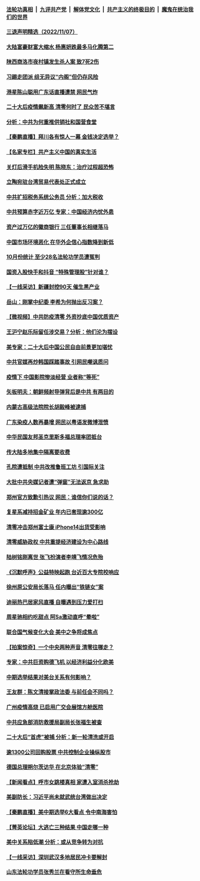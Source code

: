 ####  [法轮功真相](../../../../basic/blob/master/README.md?t=11081231) &nbsp;|&nbsp; [九评共产党](../../../../9ping.md/blob/master/README.md?t=11081231) &nbsp;|&nbsp; [解体党文化](../../../../jtdwh.md/blob/master/README.md?t=11081231)  &nbsp;|&nbsp; [共产主义的终极目的](../../../../gczydzjmd.md/blob/master/README.md?t=11081231) &nbsp;|&nbsp; [魔鬼在统治我们的世界](../../../../mgztzwmdsj.md/blob/master/README.md?t=11081231) 

#### [三退声明精选（2022/11/07）](../pages/nsc413/n13861539.md?t=11081231) 

#### [大陆富豪财富大缩水 杨惠妍跌最多马化腾第二](../pages/nsc413/n13861472.md?t=11081231) 

#### [陕西商洛市夜村镇发生杀人案 致7死2伤](../pages/nsc413/n13861470.md?t=11081231) 

#### [习踢走团派 组无异议“内阁”但仍存风险](../pages/nsc413/n13861407.md?t=11081231) 

#### [港星陈山聪用广东话直播遭禁 网民气炸](../pages/nsc413/n13861419.md?t=11081231) 

#### [二十大后疫情飙新高 清零何时了 民众苦不堪言](../pages/nsc413/n13861327.md?t=11081231) 

#### [分析：中共为何重推供销社和国营食堂](../pages/nsc413/n13861411.md?t=11081231) 

#### [【秦鹏直播】拜川各有惊人一幕 金钱决定选举？](../pages/nsc413/n13861376.md?t=11081231) 

#### [【名家专栏】共产主义中国的真实生活](../pages/nsc413/n13861172.md?t=11081231) 

#### [关灯后滑手机险失明 陈晓东：治疗过程超恐怖](../pages/nsc413/n13861332.md?t=11081231) 


#### [立陶宛驻台湾贸易代表处正式成立](../pages/nsc413/n13861290.md?t=11081231) 

#### [中共扩招税务系统公务员 分析：加大税收](../pages/nsc413/n13861041.md?t=11081231) 

#### [中共预算赤字近万亿 专家：中国经济内忧外患](../pages/nsc413/n13861051.md?t=11081231) 

#### [资产过万亿的徽商银行 三任董事长相继落马](../pages/nsc413/n13861325.md?t=11081231) 

#### [中国市场环境恶化 在华外企信心指数降到新低](../pages/nsc413/n13861027.md?t=11081231) 

#### [10月份统计 至少28名法轮功学员遭冤判](../pages/nsc413/n13861128.md?t=11081231) 

#### [国资入股快手和抖音 “特殊管理股”针对谁？](../pages/nsc413/n13860669.md?t=11081231) 

#### [【一线采访】新疆封控90天 催生黑产业](../pages/nsc413/n13861078.md?t=11081231) 

#### [岳山：刚掌中纪委 李希为何抛出反习案？](../pages/nsc413/n13861260.md?t=11081231) 

#### [【微视频】中共防疫清零 外资抄底中国优质资产](../pages/nsc413/n13861213.md?t=11081231) 

#### [王沪宁赵乐际留任涉交易？分析：他们沦为摆设](../pages/nsc413/n13861053.md?t=11081231) 

#### [美专家：二十大后中国公民自由前景更加堪忧](../pages/nsc413/n13861105.md?t=11081231) 

#### [中共官媒再炒韩国踩踏事故 引网民嘲讽质问](../pages/nsc413/n13861097.md?t=11081231) 

#### [疫情下 中国影院惨淡经营 业者称“等死”](../pages/nsc413/n13861048.md?t=11081231) 

#### [矢板明夫：朝鲜频射导弹背后是中共 有两目的](../pages/nsc413/n13861039.md?t=11081231) 

#### [内蒙古高级法院院长胡毅峰被逮捕](../pages/nsc413/n13861021.md?t=11081231) 

#### [广东染疫人数再暴增 网民以粤语发微博泄愤](../pages/nsc413/n13861009.md?t=11081231) 

#### [中华民国友邦圣克里斯多福总理率团抵台](../pages/nsc413/n13860791.md?t=11081231) 

#### [传大陆多地集中隔离要收费](../pages/nsc413/n13860849.md?t=11081231) 

#### [孔院遭抵制 中共改推鲁班工坊 引国际关注](../pages/nsc413/n13860725.md?t=11081231) 

#### [大批中共央媒记者遭“弹窗”无法返京 急求助](../pages/nsc413/n13860854.md?t=11081231) 


#### [郑州官方致歉引热议 网民：谁信你们说的话？](../pages/nsc413/n13860770.md?t=11081231) 

#### [复星系减持招金矿业 年内已套现逾300亿](../pages/nsc413/n13860747.md?t=11081231) 

#### [清零冲击郑州富士康 iPhone14出货受影响](../pages/nsc413/n13860720.md?t=11081231) 

#### [清零威胁政权 中共重提经济建设为中心路线](../pages/nsc413/n13860724.md?t=11081231) 

#### [陆树铭刚离世 张飞扮演者李靖飞情况危殆](../pages/nsc413/n13860682.md?t=11081231) 

#### [《沉默呼声》公益特映起跑 台近百大专院校响应](../pages/nsc413/n13859756.md?t=11081231) 

#### [徐州原公安局长落马 任内曝出“铁链女”案](../pages/nsc413/n13860613.md?t=11081231) 

#### [迪丽热巴居家风直播 自曝遇到压力爱打扫](../pages/nsc413/n13860620.md?t=11081231) 

#### [周星驰相约吃甜点 阿Sa激动直呼“晕啦”](../pages/nsc413/n13860622.md?t=11081231) 

#### [联合国气候变化大会 美中之争将成焦点](../pages/nsc413/n13860639.md?t=11081231) 

#### [【拍案惊奇】一个中央两种声音 清零往哪走？](../pages/nsc413/n13860567.md?t=11081231) 

#### [专家：中共巨资购德飞机 以经济利益分化欧美](../pages/nsc413/n13860603.md?t=11081231) 

#### [中期选举结果对美台关系有何影响？](../pages/nsc413/n13859857.md?t=11081231) 

#### [王友群：陈文清接掌政法委 与前任会不同吗？](../pages/nsc413/n13859797.md?t=11081231) 

#### [广州疫情高烧 已启用广交会展馆方舱医院](../pages/nsc413/n13860417.md?t=11081231) 

#### [中共应急部消防救援局副局长张福生被查](../pages/nsc413/n13860418.md?t=11081231) 

#### [二十大后“首虎”被捕 分析：新一轮清洗或开启](../pages/nsc413/n13860406.md?t=11081231) 

#### [逾1300公司回购股票 中共控制企业操纵股市](../pages/nsc413/n13860391.md?t=11081231) 

#### [德国总理朔尔茨访华 在北京体验“清零”](../pages/nsc413/n13860382.md?t=11081231) 

#### [【新闻看点】呼市女跳楼真相 家遭入室消杀抢劫](../pages/nsc413/n13860298.md?t=11081231) 


#### [美副防长：习近平尚未就武统台湾做出决定](../pages/nsc413/n13860294.md?t=11081231) 

#### [【秦鹏直播】美中期选举6大看点 令中南海害怕](../pages/nsc413/n13860296.md?t=11081231) 

#### [【菁英论坛】大逃亡三种结果 中国走哪一种](../pages/nsc413/n13860290.md?t=11081231) 

#### [美中关系陷低潮 分析：或从竞争转为对抗](../pages/nsc413/n13860284.md?t=11081231) 

#### [【一线采访】深圳武汉多地居民冲卡要解封](../pages/nsc413/n13860278.md?t=11081231) 

#### [山东法轮功学员张秀兰在看守所生命垂危](../pages/nsc413/n13860281.md?t=11081231) 

